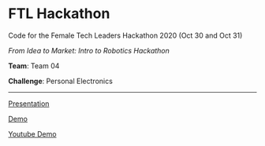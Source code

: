 # FTL Hackathon

Code for the Female Tech Leaders Hackathon 2020 (Oct 30 and Oct 31)

*From Idea to Market: Intro to Robotics Hackathon*

**Team**: Team 04

**Challenge**: Personal Electronics

-----

[Presentation](./docs/Presentation.pdf)

[Demo](./docs/sealteamvideo.mp4)

[Youtube Demo](https://youtu.be/46yVCatQ_k0)
